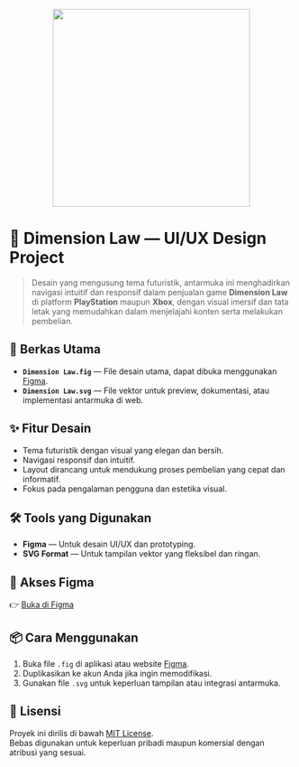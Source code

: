 <p align="center"><img src="https://i.imgur.com/aKQH3yO.png" width="350"></p>

# 🌌 Dimension Law — UI/UX Design Project

> Desain yang mengusung tema futuristik, antarmuka ini menghadirkan navigasi intuitif dan responsif dalam penjualan game **Dimension Law** di platform **PlayStation** maupun **Xbox**, dengan visual imersif dan tata letak yang memudahkan dalam menjelajahi konten serta melakukan pembelian.

## 📁 Berkas Utama

- **`Dimension Law.fig`** — File desain utama, dapat dibuka menggunakan [Figma](https://figma.com).
- **`Dimension Law.svg`** — File vektor untuk preview, dokumentasi, atau implementasi antarmuka di web.

## ✨ Fitur Desain

- Tema futuristik dengan visual yang elegan dan bersih.
- Navigasi responsif dan intuitif.
- Layout dirancang untuk mendukung proses pembelian yang cepat dan informatif.
- Fokus pada pengalaman pengguna dan estetika visual.

## 🛠️ Tools yang Digunakan

- **Figma** — Untuk desain UI/UX dan prototyping.
- **SVG Format** — Untuk tampilan vektor yang fleksibel dan ringan.

## 🔗 Akses Figma

👉 [Buka di Figma](https://www.figma.com/design/pM2azayVOxnT1VCcYRJE3J/Dimension-Law_Penjualan-Game-di-Platform-Playstation-and-Xbox?node-id=0-1&t=KWgzuHlOTe6ccf8n-1)  

## 📦 Cara Menggunakan

1. Buka file `.fig` di aplikasi atau website [Figma](https://figma.com).
2. Duplikasikan ke akun Anda jika ingin memodifikasi.
3. Gunakan file `.svg` untuk keperluan tampilan atau integrasi antarmuka.

## 📃 Lisensi

Proyek ini dirilis di bawah [MIT License](https://opensource.org/licenses/MIT).  
Bebas digunakan untuk keperluan pribadi maupun komersial dengan atribusi yang sesuai.
